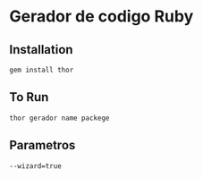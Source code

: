 Gerador de codigo Ruby
====

Installation
------------
    gem install thor


To Run
------------
	thor gerador name packege 

Parametros
------------
    --wizard=true